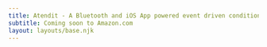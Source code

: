 ```yaml
---
title: Atendit - A Bluetooth and iOS App powered event driven conditional alert and reminder system.
subtitle: Coming soon to Amazon.com
layout: layouts/base.njk
---
```


